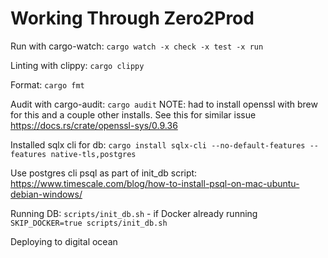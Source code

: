 # Working Through Zero2Prod

Run with cargo-watch: `cargo watch -x check -x test -x run`

Linting with clippy: `cargo clippy`

Format: `cargo fmt`

Audit with cargo-audit: `cargo audit`
NOTE: had to install openssl with brew for this and a couple other installs. See this for similar issue https://docs.rs/crate/openssl-sys/0.9.36

Installed sqlx cli for db: `cargo install sqlx-cli --no-default-features --features native-tls,postgres`

Use postgres cli psql as part of init_db script: https://www.timescale.com/blog/how-to-install-psql-on-mac-ubuntu-debian-windows/

Running DB: `scripts/init_db.sh` - if Docker already running `SKIP_DOCKER=true scripts/init_db.sh`

Deploying to digital ocean
